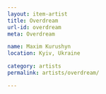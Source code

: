 ```yaml
---
layout: item-artist
title: Overdream
url-id: overdream
meta: Overdream

name: Maxim Kurushyn
location: Kyiv, Ukraine

category: artists
permalink: artists/overdream/

---
```



